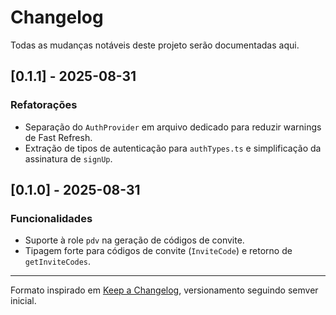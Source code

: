 # Changelog

Todas as mudanças notáveis deste projeto serão documentadas aqui.

## [0.1.1] - 2025-08-31
### Refatorações
- Separação do `AuthProvider` em arquivo dedicado para reduzir warnings de Fast Refresh.
- Extração de tipos de autenticação para `authTypes.ts` e simplificação da assinatura de `signUp`.

## [0.1.0] - 2025-08-31
### Funcionalidades
- Suporte à role `pdv` na geração de códigos de convite.
- Tipagem forte para códigos de convite (`InviteCode`) e retorno de `getInviteCodes`.

---
Formato inspirado em [Keep a Changelog](https://keepachangelog.com/), versionamento seguindo semver inicial.
